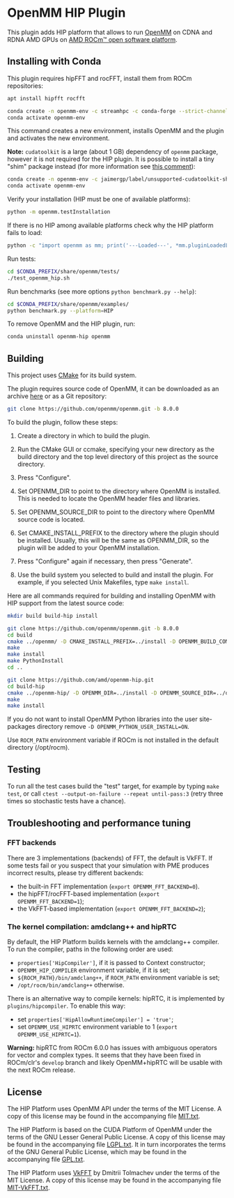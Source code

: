 # OpenMM HIP Plugin

This plugin adds HIP platform that allows to run [OpenMM](https://openmm.org) on CDNA and RDNA
AMD GPUs on [AMD ROCm™ open software platform](https://rocmdocs.amd.com).

## Installing with Conda

This plugin requires hipFFT and rocFFT, install them from ROCm repositories:

```sh
apt install hipfft rocfft
```

```sh
conda create -n openmm-env -c streamhpc -c conda-forge --strict-channel-priority openmm-hip
conda activate openmm-env
```

This command creates a new environment, installs OpenMM and the plugin and activates the new
environment.

**Note:** `cudatoolkit` is a large (about 1 GB) dependency of `openmm` package, however it is not
required for the HIP plugin. It is possible to install a tiny "shim" package instead (for more
information see
[this comment](https://github.com/openmm/openmm/issues/3059#issuecomment-891653746)):

```sh
conda create -n openmm-env -c jaimergp/label/unsupported-cudatoolkit-shim -c streamhpc -c conda-forge --strict-channel-priority openmm-hip
conda activate openmm-env
```

Verify your installation (HIP must be one of available platforms):

```sh
python -m openmm.testInstallation
```

If there is no HIP among available platforms check why the HIP platform fails to load:

```sh
python -c "import openmm as mm; print('---Loaded---', *mm.pluginLoadedLibNames, '---Failed---', *mm.Platform.getPluginLoadFailures(), sep='\n')"
```

Run tests:

```sh
cd $CONDA_PREFIX/share/openmm/tests/
./test_openmm_hip.sh
```

Run benchmarks (see more options `python benchmark.py --help`):

```sh
cd $CONDA_PREFIX/share/openmm/examples/
python benchmark.py --platform=HIP
```

To remove OpenMM and the HIP plugin, run:

```sh
conda uninstall openmm-hip openmm
```

## Building

This project uses [CMake](http://www.cmake.org) for its build system.

The plugin requires source code of OpenMM, it can be downloaded as an archive
[here](https://github.com/openmm/openmm/releases) or as a Git repository:

```sh
git clone https://github.com/openmm/openmm.git -b 8.0.0
```

To build the plugin, follow these steps:

1. Create a directory in which to build the plugin.

2. Run the CMake GUI or ccmake, specifying your new directory as the build directory and the top
level directory of this project as the source directory.

3. Press "Configure".

4. Set OPENMM_DIR to point to the directory where OpenMM is installed.  This is needed to locate
the OpenMM header files and libraries.

5. Set OPENMM_SOURCE_DIR to point to the directory where OpenMM source code is located.

6. Set CMAKE_INSTALL_PREFIX to the directory where the plugin should be installed.  Usually,
this will be the same as OPENMM_DIR, so the plugin will be added to your OpenMM installation.

7. Press "Configure" again if necessary, then press "Generate".

8. Use the build system you selected to build and install the plugin.  For example, if you
selected Unix Makefiles, type `make install`.

Here are all commands required for building and installing OpenMM with HIP support from the latest
source code:

```sh
mkdir build build-hip install

git clone https://github.com/openmm/openmm.git -b 8.0.0
cd build
cmake ../openmm/ -D CMAKE_INSTALL_PREFIX=../install -D OPENMM_BUILD_COMMON=ON -D OPENMM_PYTHON_USER_INSTALL=ON
make
make install
make PythonInstall
cd ..

git clone https://github.com/amd/openmm-hip.git
cd build-hip
cmake ../openmm-hip/ -D OPENMM_DIR=../install -D OPENMM_SOURCE_DIR=../openmm -D CMAKE_INSTALL_PREFIX=../install
make
make install
```

If you do not want to install OpenMM Python libraries into the user site-packages directory
remove `-D OPENMM_PYTHON_USER_INSTALL=ON`.

Use `ROCM_PATH` environment variable if ROCm is not installed in the default directory (/opt/rocm).

## Testing

To run all the test cases build the "test" target, for example by typing `make test`, or call
`ctest --output-on-failure --repeat until-pass:3` (retry three times so stochastic tests have
a chance).

## Troubleshooting and performance tuning

### FFT backends

There are 3 implementations (backends) of FFT, the default is VkFFT.
If some tests fail or you suspect that your simulation with PME produces incorrect results,
please try different backends:

* the built-in FFT implementation (`export OPENMM_FFT_BACKEND=0`).
* the hipFFT/rocFFT-based implementation (`export OPENMM_FFT_BACKEND=1`);
* the VkFFT-based implementation (`export OPENMM_FFT_BACKEND=2`);

### The kernel compilation: amdclang++ and hipRTC

By default, the HIP Platform builds kernels with the amdclang++ compiler. To run the compiler,
paths in the following order are used:

* `properties['HipCompiler']`, if it is passed to Context constructor;
* `OPENMM_HIP_COMPILER` environment variable, if it is set;
* `${ROCM_PATH}/bin/amdclang++`, if `ROCM_PATH` environment variable is set;
* `/opt/rocm/bin/amdclang++` otherwise.

There is an alternative way to compile kernels: hipRTC, it is implemented by
`plugins/hipcompiler`.  To enable this way:

* set `properties['HipAllowRuntimeCompiler'] = 'true'`;
* set `OPENMM_USE_HIPRTC` environment variable to 1 (`export OPENMM_USE_HIPRTC=1`).

**Warning:** hipRTC from ROCm 6.0.0 has issues with ambiguous operators for vector and complex
types. It seems that they have been fixed in ROCm/clr's `develop` branch and likely OpenMM+hipRTC
will be usable with the next ROCm release.

## License

The HIP Platform uses OpenMM API under the terms of the MIT License.  A copy of this license may
be found in the accompanying file [MIT.txt](licenses/MIT.txt).

The HIP Platform is based on the CUDA Platform of OpenMM under the terms of the GNU Lesser General
Public License.  A copy of this license may be found in the accompanying file
[LGPL.txt](licenses/LGPL.txt).  It in turn incorporates the terms of the GNU General Public
License, which may be found in the accompanying file [GPL.txt](licenses/GPL.txt).

The HIP Platform uses [VkFFT](https://github.com/DTolm/VkFFT) by Dmitrii Tolmachev under the terms
of the MIT License.  A copy of this license may be found in the accompanying file
[MIT-VkFFT.txt](licenses/MIT-VkFFT.txt).
